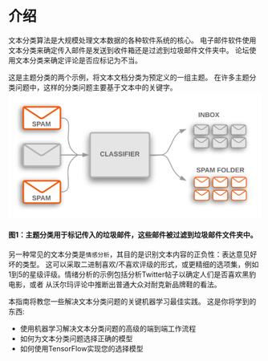 # 介绍
文本分类算法是大规模处理文本数据的各种软件系统的核心。 电子邮件软件使用文本分类来确定传入邮件是发送到收件箱还是过滤到垃圾邮件文件夹中。 论坛使用文本分类来确定评论是否应标记为不当。

这是主题分类的两个示例，将文本文档分类为预定义的一组主题。 在许多主题分类问题中，这样的分类问题主要基于文本中的关键字。
![](../Pic/introduction/TextClassificationExample.png)

#### 图1：主题分类用于标记传入的垃圾邮件，这些邮件被过滤到垃圾邮件文件夹中。

另一种常见的文本分类是```情感分析```，其目的是识别文本内容的正负性：表达意见好坏的类型。 这可以采取二进制喜欢/不喜欢评级的形式，或更精细的选项集，例如1到5的星级评级。情绪分析的示例包括分析Twitter帖子以确定人们是否喜欢黑豹电影，或者 从沃尔玛评论中推断出普通大众对耐克新品牌鞋的看法。

本指南将教您一些解决文本分类问题的关键机器学习最佳实践。 这是你将学到的东西:

*  使用机器学习解决文本分类问题的高级的端到端工作流程
*  如何为文本分类问题选择正确的模型
*  如何使用TensorFlow实现您的选择模型

